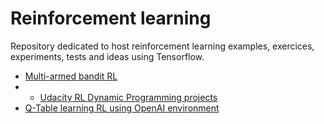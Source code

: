 # Reinforcement learning

Repository dedicated to host reinforcement learning examples, exercices, experiments, tests and ideas using Tensorflow.

  - [Multi-armed bandit RL](https://github.com/llealgt/Reinforcement-Learning/blob/master/Multi-Armed%20Bandit%20.ipynb)
  - [Dynamic Programming]: (https://github.com/llealgt/Reinforcement-Learning/tree/master/dynamic_programming)
  	- [Udacity RL Dynamic Programming projects](https://github.com/llealgt/Reinforcement-Learning/blob/master/dynamic_programming/Udacity_Dynamic_Programming_Projects.ipynb)
  - [Q-Table learning RL using OpenAI environment](https://github.com/llealgt/Reinforcement-Learning/blob/master/Q-Learning(Table).ipynb)

